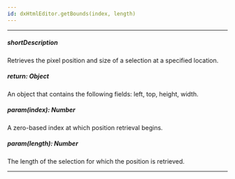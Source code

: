 ```yaml
---
id: dxHtmlEditor.getBounds(index, length)
---
```

---
##### shortDescription
Retrieves the pixel position and size of a selection at a specified location.

##### return: Object
An object that contains the following fields: left, top, height, width.

##### param(index): Number
A zero-based index at which position retrieval begins.

##### param(length): Number
The length of the selection for which the position is retrieved.

---
<!-- Description goes here -->